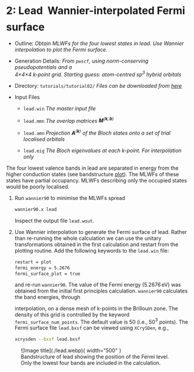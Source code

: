# 2: Lead &#151; Wannier-interpolated Fermi surface

- Outline: *Obtain MLWFs for the four lowest states in lead. Use
    Wannier interpolation to plot the Fermi surface.*

- Generation Details: *From `pwscf`, using norm-conserving
    pseudopotentials and a <br>
    4$\times$4$\times$4 k-point grid.
    Starting guess: atom-centred sp$^3$ hybrid orbitals*

- Directory: `tutorials/tutorial02/` *Files can be downloaded from [here](https://github.com/wannier-developers/wannier90/tree/develop/tutorials/tutorial02)*

- Input Files

    - `lead.win` *The master input file*

    - `lead.mmn` *The overlap matrices
        $\mathbf{M}^{(\mathbf{k},\mathbf{b})}$*

    - `lead.amn` *Projection $\mathbf{A}^{(\mathbf{k})}$ of the Bloch
        states onto a set of trial localised orbitals*

    - `lead.eig` *The Bloch eigenvalues at each k-point. For
        interpolation only*

The four lowest valence bands in lead are separated in energy from the
higher conduction states (see bandstructure [plot](#fig:pb-bnd)). The MLWFs of
these states have partial
occupancy. MLWFs describing only the occupied states would be poorly localised.

1. Run `wannier90` to minimise the MLWFs spread

    ```bash title="Terminal"
    wannier90.x lead
    ```

    Inspect the output file `lead.wout`.

2. Use Wannier interpolation to generate the Fermi surface of lead.
    Rather than re-running the whole calculation we can use the unitary
    transformations obtained in the first calculation and restart from
    the plotting routine. Add the following keywords to the `lead.win`
    file:

    ```vi title="Input file"
    restart = plot
    fermi_energy = 5.2676
    fermi_surface_plot = true
    ```

    and re-run `wannier90`. The value of the Fermi energy (5.2676 eV)
    was obtained from the initial first principles calculation.
    `wannier90` calculates the band energies, through

    interpolation, on a dense mesh of k-points in the Brillouin zone.
    The density of this grid is controlled by the keyword
    `fermi_surface_num_points`. The default value is 50 (i.e., 50$^3$
    points). The Fermi surface file `lead.bxsf` can be viewed using
    `XCrySDen`, e.g.,

    ```bash title="Terminal"
    xcrysden --bxsf lead.bxsf
    ```

<figure markdown="span" id="fig:pb-bnd">
![Image title](./lead.webp){ width="500" }
<figcaption> Bandstructure of lead showing the position of the Fermi
level. Only the lowest four bands are included in the
calculation.</figcaption>
</figure>
